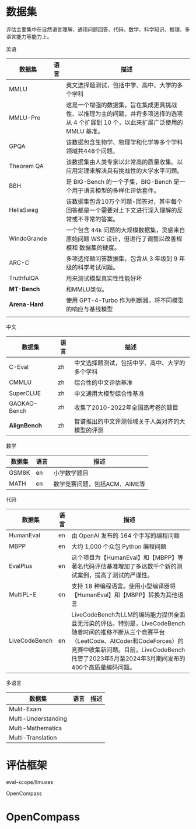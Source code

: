 # 数据集

评估主要集中在自然语言理解、通用问题回答、代码、数学、科学知识、推理、多语言能力等能力上。

英语

| 数据集         | 语言 | 描述                                                         |
| -------------- | ---- | ------------------------------------------------------------ |
| MMLU           |      | 英文选择题测试，包括中学、高中、大学的多个学科               |
| MMLU-Pro       |      | 这是一个增强的数据集，旨在集成更具挑战性、以推理为主的问题，并将多项选择的选项从 4 个扩展到 10 个，以此来扩展广泛使用的 MMLU 基准。 |
| GPQA           |      | 该数据包含生物学、物理学和化学等多个学科领域共448个问题。    |
| Theorem QA     |      | 该数据集由人类专家以非常高的质量收集。以应用定理来解决具有挑战性的大学水平问题。 |
| BBH            |      | 是 BIG-Bench 的一个子集，BIG-Bench 是一个用于语言模型的多样化评估套件。 |
| HellaSwag      |      | 该数据集包含10万个问题-回答对，其中每个回答都是一个需要对上下文进行深入理解的反常或不寻常的答案。 |
| WindoGrande    |      | 一个包含 44k 问题的大规模数据集，灵感来自原始问题 WSC 设计，但进行了调整以改善规模和 数据集的硬度。 |
| ARC-C          |      | 多项选择题问答数据集，包含从 3 年级到 9 年级的科学考试问题。 |
| TruthfulQA     |      | 用来测试模型真实性性能好坏                                   |
| **MT-Bench**   |      | 和MMLU类似。                                                 |
| **Arena-Hard** |      | 使用 GPT-4-Turbo 作为判断器，将不同模型的响应与基线模型      |
|                |      |                                                              |

中文

| 数据集         | 语言 | 描述                                             |
| -------------- | ---- | ------------------------------------------------ |
| C-Eval         | zh   | 中文选择题测试，包括中学、高中、大学的多个学科   |
| CMMLU          | zh   | 综合性的中文评估基准                             |
| SuperCLUE      | zh   | 中文通用大模型综合性基准                         |
| GAOKAO-Bench   | zh   | 收集了2010-2022年全国高考卷的题目                |
| **AlignBench** | zh   | 智谱推出的中文评测领域关于人类对齐的大模型的评测 |

数学

| 数据集 | 语言 | 描述                          |
| ------ | ---- | ----------------------------- |
| GSM8K  | en   | 小学数学题目                  |
| MATH   | en   | 数学竞赛问题，包括ACM、AIME等 |

代码

| 数据集        | 语言 | 描述                                                         |
| ------------- | ---- | ------------------------------------------------------------ |
| HumanEval     | en   | 由 OpenAI 发布的 164 个手写的编程问题                        |
| MBPP          | en   | 大约 1,000 个众包 Python 编程问题                            |
| EvalPlus      | en   | 这个项目为【HumanEval】和【MBPP】等著名代码评估基准增加了多达数千个新的测试案例，提高了测试的严谨性。 |
| MultiPL-E     | en   | 支持 18 种编程语言。使用小型编译器将【HumanEval】和【MBPP】转换为其他语言 |
| LiveCodeBench | en   | LiveCodeBench为LLM的编码能力提供全面且无污染的评估。特别是，LiveCodeBench随着时间的推移不断从三个竞赛平台（LeetCode、AtCoder和CodeForces）的竞赛中收集新问题。目前，LiveCodeBench托管了2023年5月至2024年3月期间发布的400个高质量编码问题。 |

多语言

| 数据集              | 语言 | 描述 |
| ------------------- | ---- | ---- |
| Mulit-Exam          |      |      |
| Multi-Understanding |      |      |
| Multi-Mathematics   |      |      |
| Multi-Translation   |      |      |



# 评估框架

eval-scope/llmuses

OpenCompass

# OpenCompass



